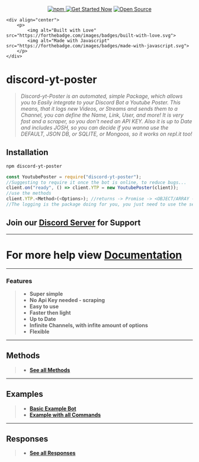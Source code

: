 <a href="https://discord.gg/FQGXbypRf8" title="Join our Discord Server">
    <div align="center">
        <p> 
            <img alt="npm" src="https://img.shields.io/npm/dt/discord-yt-poster">
            <a href="https://maintained.cc"><img src="https://maintained.cc/SDBagel/Maintained/2?" alt="Get Started Now"></a>
            <a href=""><img src="https://badges.frapsoft.com/os/v1/open-source.svg?v=103" alt="Open Source"></a>
        </p>
    </div>

    <div align="center">
        <p> 
            <img alt="Built with Love" src="https://forthebadge.com/images/badges/built-with-love.svg">
            <img alt="Made with Javascript" src="https://forthebadge.com/images/badges/made-with-javascript.svg">
        </p>
    </div>
<a/>

# **discord-yt-poster**
>
> *Discord-yt-Poster is an automated, simple Package, which allows you to Easily integrate to your Discord Bot a Youtube Poster.*
> *This means, that it logs new Videos, or Streams and sends them to a Channel, you can define the Name, Link, User, and more!*
> *It is very fast and a scraper, so you don't need an API KEY.*
> *Also it is up to Date and includes JOSH, so you can decide if you wanna use the DEFAULT, JSON DB, or SQLITE, or Mongoos, so it works on repl.it too!*

## **Installation** 
```sh
npm discord-yt-poster
```

```js
const YoutubePoster = require("discord-yt-poster");
//Suggesting to require it once the bot is online, to reduce bugs...
client.on("ready", () => client.YTP = new YoutubePoster(client));
//use the methods
client.YTP.<Method>(<Options>); //returns -> Promise -> <OBJECT/ARRAY -- CHANNEL DATA>
//The logging is the package doing for you, you just need to use the setChannel() function in order to set the first channel which should get listened to!
```

## **Join our [Discord Server](https://discord.gg/FQGXbypRf8) for Support**

***

# **For more help view [Documentation](https://github.com/Tomato6966/discord-yt-poster/wiki)**

***

### **Features**
> 
> * **Super simple**
> * **No Api Key needed - scraping**
> * **Easy to use** 
> * **Faster then light**
> * **Up to Date** 
> * **Infinite Channels, with infite amount of options**
> * **Flexible**

***

## **Methods**
> 
> * [**See all Methods**](https://github.com/Tomato6966/discord-yt-poster/wiki/Methods)

***

## Examples
> 
> * [**Basic Example Bot**](https://github.com/Tomato6966/discord-yt-poster/wiki/Basic-Example-Bot)
> * [**Example with all Commands**](https://github.com/Tomato6966/discord-yt-poster/wiki/Example-with-all-Commands)

***

## Responses
> 
> * [**See all Responses**](https://github.com/Tomato6966/discord-yt-poster/wiki/Responses)
